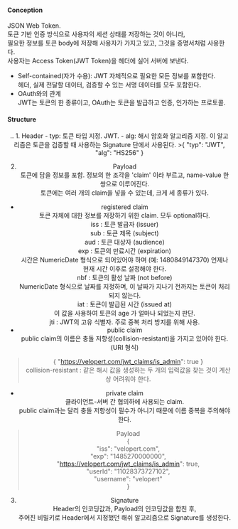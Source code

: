 #### Conception
JSON Web Token.  
토큰 기반 인증 방식으로 사용자의 세션 상태를 저장하는 것이 아니라,  
필요한 정보를 토큰 body에 저장해 사용자가 가지고 있고, 그것을 증명서처럼 사용한다.  
사용자는 Access Token(JWT Token)을 헤더에 실어 서버에 보낸다.  
- Self-contained(자가 수용): JWT 자체적으로 필요한 모든 정보를 포함한다.  
헤더, 실제 전달할 데이터, 검증할 수 있는 서명 데이터를 모두 포함한다.  
- OAuth와의 관계  
JWT는 토큰의 한 종류이고, OAuth는 토큰을 발급하고 인증, 인가하는 프로토콜.  

#### Structure  
<Header>.<Payload>.<Signature>  
1. Header  
- typ: 토큰 타입 지정. JWT.  
- alg: 해시 암호화 알고리즘 지정. 이 알고리즘은 토큰을 검증할 때 사용하는 Signature 단에서 사용된다.  
>{ "typ": "JWT", "alg": "HS256" }  

2. Payload  
토큰에 담을 정보를 포함. 정보의 한 조각을 'claim' 이라 부르고, name-value 한 쌍으로 이루어진다.  
토큰에는 여러 개의 claim을 넣을 수 있는데, 크게 세 종류가 있다.  
- registered claim  
토큰 자체에 대한 정보를 저장하기 위한 claim. 모두 optional하다.  
iss : 토큰 발급자 (issuer)  
sub : 토큰 제목 (subject)  
aud : 토큰 대상자 (audience)  
exp : 토큰의 만료시간 (expiration)  
      시간은 NumericDate 형식으로 되어있어야 하며 (예: 1480849147370) 언제나 현재 시간 이후로 설정해야 한다.  
nbf : 토큰의 활성 날짜 (not before)  
      NumericDate 형식으로 날짜를 지정하며, 이 날짜가 지나기 전까지는 토큰이 처리되지 않는다.  
iat : 토큰이 발급된 시간 (issued at)  
      이 값을 사용하여 토큰의 age 가 얼마나 되었는지 판단.  
jti : JWT의 고유 식별자. 주로 중복 처리 방지를 위해 사용.  
- public claim  
public claim의 이름은 충돌 저항성(collision-resistant)을 가지고 있어야 한다.(URI 형식)  
> { "https://velopert.com/jwt_claims/is_admin": true }  
> collision-resistant : 같은 해시 값을 생성하는 두 개의 입력값을 찾는 것이 계산상 어려워야 한다.  

- private claim  
클라이언트-서버 간 협의하에 사용되는 claim.  
public claim과는 달리 충돌 저항성이 필수가 아니기 때문에 이름 중복을 주의해야 한다.  

> Payload  
{  
    "iss": "velopert.com",  
    "exp": "1485270000000",  
    "https://velopert.com/jwt_claims/is_admin": true,  
    "userId": "11028373727102",  
    "username": "velopert"  
}  

3. Signature  
Header의 인코딩값과, Payload의 인코딩값을 합친 후,  
주어진 비밀키로 Header에서 지정했던 해쉬 알고리즘으로 Signature를 생성한다.  
